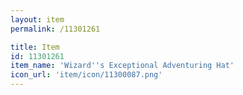 ```yaml
---
layout: item
permalink: /11301261

title: Item
id: 11301261
item_name: 'Wizard''s Exceptional Adventuring Hat'
icon_url: 'item/icon/11300087.png'
---
```

